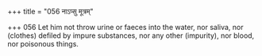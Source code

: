 +++
title = "056 नाऽप्सु मूत्रम्"

+++
056	Let him not throw urine or faeces into the water, nor saliva, nor (clothes) defiled by impure substances, nor any other (impurity), nor blood, nor poisonous things.